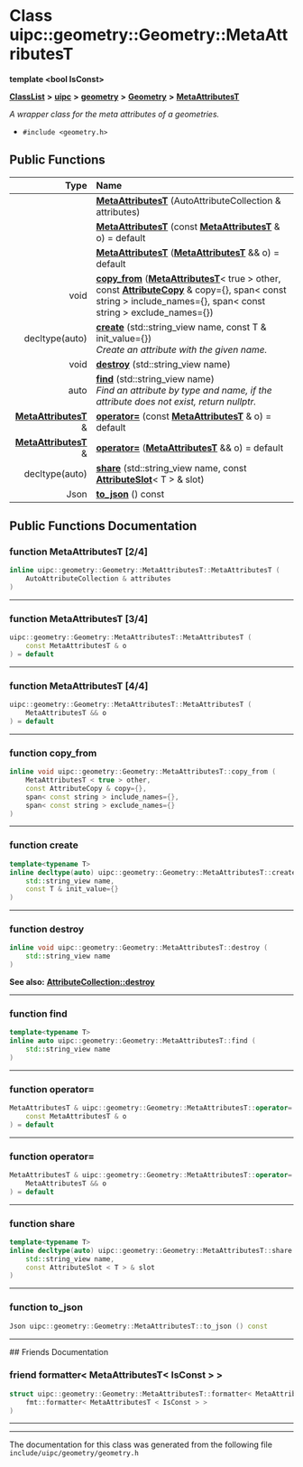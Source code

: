 

# Class uipc::geometry::Geometry::MetaAttributesT

**template &lt;bool IsConst&gt;**



[**ClassList**](annotated.md) **>** [**uipc**](namespaceuipc.md) **>** [**geometry**](namespaceuipc_1_1geometry.md) **>** [**Geometry**](classuipc_1_1geometry_1_1_geometry.md) **>** [**MetaAttributesT**](classuipc_1_1geometry_1_1_geometry_1_1_meta_attributes_t.md)



_A wrapper class for the meta attributes of a geometries._ 

* `#include <geometry.h>`





































## Public Functions

| Type | Name |
| ---: | :--- |
|   | [**MetaAttributesT**](#function-metaattributest-24) (AutoAttributeCollection & attributes) <br> |
|   | [**MetaAttributesT**](#function-metaattributest-34) (const [**MetaAttributesT**](classuipc_1_1geometry_1_1_geometry_1_1_meta_attributes_t.md) & o) = default<br> |
|   | [**MetaAttributesT**](#function-metaattributest-44) ([**MetaAttributesT**](classuipc_1_1geometry_1_1_geometry_1_1_meta_attributes_t.md) && o) = default<br> |
|  void | [**copy\_from**](#function-copy_from) ([**MetaAttributesT**](classuipc_1_1geometry_1_1_geometry_1_1_meta_attributes_t.md)&lt; true &gt; other, const [**AttributeCopy**](classuipc_1_1geometry_1_1_attribute_copy.md) & copy={}, span&lt; const string &gt; include\_names={}, span&lt; const string &gt; exclude\_names={}) <br> |
|  decltype(auto) | [**create**](#function-create) (std::string\_view name, const T & init\_value={}) <br>_Create an attribute with the given name._  |
|  void | [**destroy**](#function-destroy) (std::string\_view name) <br> |
|  auto | [**find**](#function-find) (std::string\_view name) <br>_Find an attribute by type and name, if the attribute does not exist, return nullptr._  |
|  [**MetaAttributesT**](classuipc_1_1geometry_1_1_geometry_1_1_meta_attributes_t.md) & | [**operator=**](#function-operator) (const [**MetaAttributesT**](classuipc_1_1geometry_1_1_geometry_1_1_meta_attributes_t.md) & o) = default<br> |
|  [**MetaAttributesT**](classuipc_1_1geometry_1_1_geometry_1_1_meta_attributes_t.md) & | [**operator=**](#function-operator_1) ([**MetaAttributesT**](classuipc_1_1geometry_1_1_geometry_1_1_meta_attributes_t.md) && o) = default<br> |
|  decltype(auto) | [**share**](#function-share) (std::string\_view name, const [**AttributeSlot**](classuipc_1_1geometry_1_1_attribute_slot.md)&lt; T &gt; & slot) <br> |
|  Json | [**to\_json**](#function-to_json) () const<br> |




























## Public Functions Documentation




### function MetaAttributesT [2/4]

```C++
inline uipc::geometry::Geometry::MetaAttributesT::MetaAttributesT (
    AutoAttributeCollection & attributes
) 
```




<hr>



### function MetaAttributesT [3/4]

```C++
uipc::geometry::Geometry::MetaAttributesT::MetaAttributesT (
    const MetaAttributesT & o
) = default
```




<hr>



### function MetaAttributesT [4/4]

```C++
uipc::geometry::Geometry::MetaAttributesT::MetaAttributesT (
    MetaAttributesT && o
) = default
```




<hr>



### function copy\_from 

```C++
inline void uipc::geometry::Geometry::MetaAttributesT::copy_from (
    MetaAttributesT < true > other,
    const AttributeCopy & copy={},
    span< const string > include_names={},
    span< const string > exclude_names={}
) 
```




<hr>



### function create 

```C++
template<typename T>
inline decltype(auto) uipc::geometry::Geometry::MetaAttributesT::create (
    std::string_view name,
    const T & init_value={}
) 
```




<hr>



### function destroy 


```C++
inline void uipc::geometry::Geometry::MetaAttributesT::destroy (
    std::string_view name
) 
```





**See also:** [**AttributeCollection::destroy**](classuipc_1_1geometry_1_1_attribute_collection.md#function-destroy) 



        

<hr>



### function find 

```C++
template<typename T>
inline auto uipc::geometry::Geometry::MetaAttributesT::find (
    std::string_view name
) 
```




<hr>



### function operator= 

```C++
MetaAttributesT & uipc::geometry::Geometry::MetaAttributesT::operator= (
    const MetaAttributesT & o
) = default
```




<hr>



### function operator= 

```C++
MetaAttributesT & uipc::geometry::Geometry::MetaAttributesT::operator= (
    MetaAttributesT && o
) = default
```




<hr>



### function share 

```C++
template<typename T>
inline decltype(auto) uipc::geometry::Geometry::MetaAttributesT::share (
    std::string_view name,
    const AttributeSlot < T > & slot
) 
```




<hr>



### function to\_json 

```C++
Json uipc::geometry::Geometry::MetaAttributesT::to_json () const
```




<hr>## Friends Documentation





### friend formatter&lt; MetaAttributesT&lt; IsConst &gt; &gt; 

```C++
struct uipc::geometry::Geometry::MetaAttributesT::formatter< MetaAttributesT< IsConst > > (
    fmt::formatter< MetaAttributesT < IsConst > >
) 
```




<hr>

------------------------------
The documentation for this class was generated from the following file `include/uipc/geometry/geometry.h`

